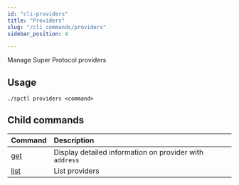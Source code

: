 ```yaml
---
id: "cli-providers"
title: "Providers"
slug: "/cli_commands/providers"
sidebar_position: 4

---
```


Manage Super Protocol providers

## Usage

```
./spctl providers <command>
```

## Child commands

|**Command**|**Description**|
| :- | :- |
|[get](/developers/cli_commands/providers/get)|Display detailed information on provider with `address`|
|[list](/developers/cli_commands/providers/list)|List providers|